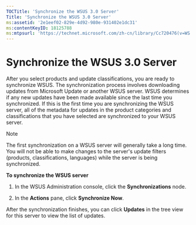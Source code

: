 ```yaml
---
TOCTitle: 'Synchronize the WSUS 3.0 Server'
Title: 'Synchronize the WSUS 3.0 Server'
ms:assetid: '2e1eef02-829e-4d92-980e-931402e1dc31'
ms:contentKeyID: 18125788
ms:mtpsurl: 'https://technet.microsoft.com/zh-cn/library/Cc720476(v=WS.10)'
---
```


Synchronize the WSUS 3.0 Server
===============================

After you select products and update classifications, you are ready to synchronize WSUS. The synchronization process involves downloading updates from Microsoft Update or another WSUS server. WSUS determines if any new updates have been made available since the last time you synchronized. If this is the first time you are synchronizing the WSUS server, all of the metadata for updates in the product categories and classifications that you have selected are synchronized to your WSUS server.

> [!NOTE]  
> The first synchronization on a WSUS server will generally take a long time. You will not be able to make changes to the server's update filters (products, classifications, languages) while the server is being synchronized.

**To synchronize the WSUS server**
1.  In the WSUS Administration console, click the **Synchronizations** node.

2.  In the **Actions** pane, click **Synchronize Now**.

After the synchronization finishes, you can click **Updates** in the tree view for this server to view the list of updates.
